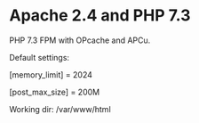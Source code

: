 # Apache 2.4 and PHP 7.3

PHP 7.3 FPM with OPcache and APCu.

Default settings:

[memory_limit] = 2024

[post_max_size] = 200M

Working dir: /var/www/html